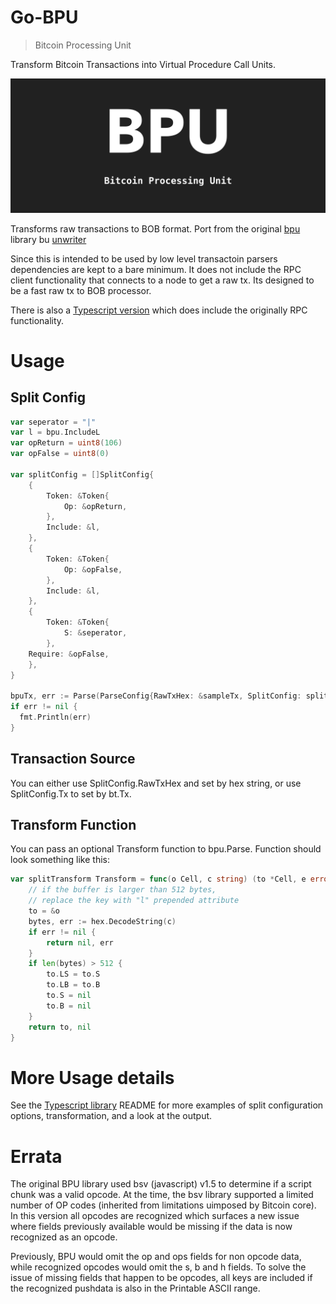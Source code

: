 # Go-BPU

> Bitcoin Processing Unit

Transform Bitcoin Transactions into Virtual Procedure Call Units.

![bpu](./bpu.png)

Transforms raw transactions to BOB format. Port from the original [bpu](https://github.com/interplanaria/bpu) library bu [unwriter](https://github.com/unwriter)

Since this is intended to be used by low level transactoin parsers dependencies are kept to a bare minimum. It does not include the RPC client functionality that connects to a node to get a raw tx. Its designed to be a fast raw tx to BOB processor.

There is also a [Typescript version](https://github.con/rohenaz/bpu-ts) which does include the originally RPC functionality.

# Usage

## Split Config

```go
var seperator = "|"
var l = bpu.IncludeL
var opReturn = uint8(106)
var opFalse = uint8(0)

var splitConfig = []SplitConfig{
	{
		Token: &Token{
			Op: &opReturn,
		},
		Include: &l,
	},
	{
		Token: &Token{
			Op: &opFalse,
		},
		Include: &l,
	},
	{
		Token: &Token{
			S: &seperator,
		},
    Require: &opFalse,
	},
}

bpuTx, err := Parse(ParseConfig{RawTxHex: &sampleTx, SplitConfig: splitConfig})
if err != nil {
  fmt.Println(err)
}
```

## Transaction Source

You can either use SplitConfig.RawTxHex and set by hex string, or use SplitConfig.Tx to set by bt.Tx.

## Transform Function

You can pass an optional Transform function to bpu.Parse. Function should look something like this:

```go
var splitTransform Transform = func(o Cell, c string) (to *Cell, e error) {
	// if the buffer is larger than 512 bytes,
	// replace the key with "l" prepended attribute
	to = &o
	bytes, err := hex.DecodeString(c)
	if err != nil {
		return nil, err
	}
	if len(bytes) > 512 {
		to.LS = to.S
		to.LB = to.B
		to.S = nil
		to.B = nil
	}
	return to, nil
}
```

# More Usage details

See the [Typescript library](https://github.com/rohenaz/bpu-ts) README for more examples of split configuration options, transformation, and a look at the output.

# Errata

The original BPU library used bsv (javascript) v1.5 to determine if a script chunk was a valid opcode. At the time, the bsv library supported a limited number of OP codes (inherited from limitations uimposed by Bitcoin core). In this version all opcodes are recognized which surfaces a new issue where fields previously available would be missing if the data is now recognized as an opcode.

Previously, BPU would omit the op and ops fields for non opcode data, while recognized opcodes would omit the s, b and h fields. To solve the issue of missing fields that happen to be opcodes, all keys are included if the recognized pushdata is also in the Printable ASCII range.
